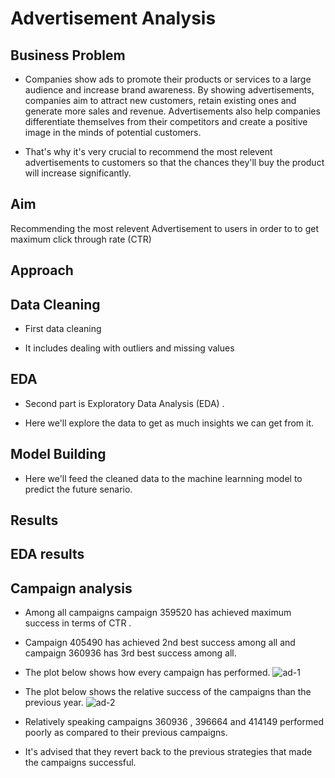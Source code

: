 
# Advertisement Analysis




## Business Problem

- Companies show ads to promote their products or services to a large audience and increase brand awareness. By showing advertisements, companies aim to attract new customers, retain existing ones and generate more sales and revenue. Advertisements also help companies differentiate themselves from their competitors and create a positive image in the minds of potential customers.

- That's why it's  very crucial to recommend the most relevent advertisements to customers so that the chances they'll buy the product will increase significantly.
## Aim

Recommending the most relevent Advertisement to users in order to to get maximum  click through rate (CTR)
## Approach














## Data Cleaning

- First data  cleaning 

- It includes dealing with outliers and missing values 
## EDA

- Second part is Exploratory Data Analysis (EDA) .

- Here we'll explore the data to get as much insights we can get from  it.
## Model Building

- Here we'll feed the cleaned data to the machine learnning model to predict the future senario.
## Results 
## EDA results


## Campaign analysis

- Among all campaigns campaign 359520 has achieved maximum success in terms of CTR .

- Campaign 405490 has achieved 2nd best success among all and campaign 360936 has 3rd best success among all.

- The plot below shows how every campaign has performed.
![ad-1](https://user-images.githubusercontent.com/72175654/216274749-c32098e7-a6f9-4dde-8037-fab4020312d5.png)

- The plot below shows the relative success of the campaigns than the previous year.
![ad-2](https://user-images.githubusercontent.com/72175654/216274755-ca028065-7d9e-4d97-bace-d964bceca029.png)



- Relatively speaking campaigns 360936 , 396664 and 414149 performed poorly as compared to their previous campaigns.
- It's advised that they  revert back to the previous strategies that made the  campaigns successful.
